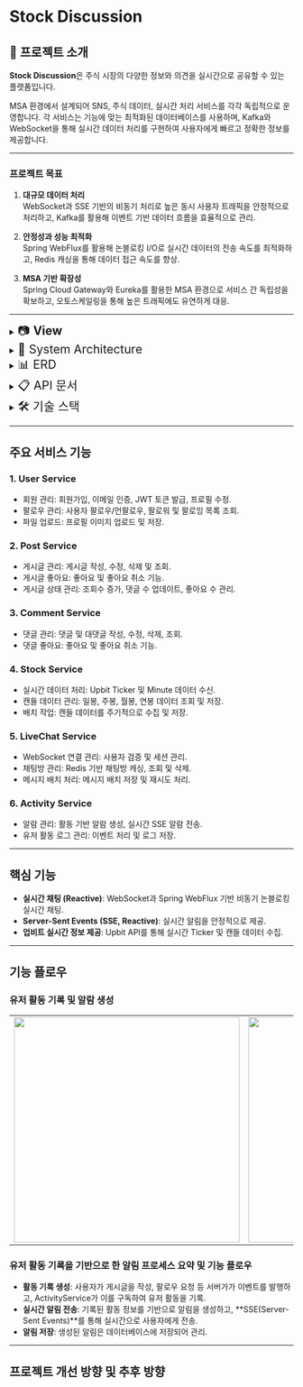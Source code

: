 

# Stock Discussion

## 📕 프로젝트 소개
**Stock Discussion**은 주식 시장의 다양한 정보와 의견을 실시간으로 공유할 수 있는 플랫폼입니다.

MSA 환경에서 설계되어 SNS, 주식 데이터, 실시간 처리 서비스를 각각 독립적으로 운영합니다. 각 서비스는 기능에 맞는 최적화된 데이터베이스를 사용하며, Kafka와 WebSocket을 통해 실시간 데이터 처리를 구현하여 사용자에게 빠르고 정확한 정보를 제공합니다.

---
### 프로젝트 목표

1. **대규모 데이터 처리**  
   WebSocket과 SSE 기반의 비동기 처리로 높은 동시 사용자 트래픽을 안정적으로 처리하고, Kafka를 활용해 이벤트 기반 데이터 흐름을 효율적으로 관리.

2. **안정성과 성능 최적화**  
   Spring WebFlux를 활용해 논블로킹 I/O로 실시간 데이터의 전송 속도를 최적화하고, Redis 캐싱을 통해 데이터 접근 속도를 향상.

3. **MSA 기반 확장성**  
   Spring Cloud Gateway와 Eureka를 활용한 MSA 환경으로 서비스 간 독립성을 확보하고, 오토스케일링을 통해 높은 트래픽에도 유연하게 대응.


---

<details>
  <summary><span style="font-size: 21px;">📷 <b>View</b></span></summary>

  <table>
    <tr>
      <td><img src="https://github.com/user-attachments/assets/bb9917ff-8229-44b9-b37e-e2c3b52f792d" width="400"/></td>
      <td><img src="https://github.com/user-attachments/assets/d7b33490-0d20-4e8f-8a10-18f5843579fa" width="400"/></td>
    </tr>
    <tr>
      <td><img src="https://github.com/user-attachments/assets/c61dbaa0-0409-463e-b120-88e5e9087fac" width="400"/></td>
      <td><img src="https://github.com/user-attachments/assets/9ea67c90-23b3-4146-9b40-9e5017f68ad9" width="400"/></td>
    </tr>
  </table>

</details>



<details>
  <summary><span style="font-size: 21px;">📂 System Architecture</summary>
  <img src="https://github.com/user-attachments/assets/3bff9c68-7667-4606-9f19-f7ebdca59a20" alt="Architecture">
</details>

<details>
  <summary><span style="font-size: 21px;">📊 ERD</summary>
  <img src="https://github.com/user-attachments/assets/4091b794-ef9b-4a23-8ac9-4d10908863e3" alt="ERD">
</details>

<details>
  <summary><span style="font-size: 21px;">📋 API 문서</summary>
  포스트맨으로 작성 예정
</details>

<details>
  <summary><span style="font-size: 21px;">🛠️ 기술 스택</summary>

### **Backend**
Spring Boot, Spring Cloud Gateway, Eureka, OpenFeign, Spring Security, Spring WebFlux, Apache Kafka

### **Database**
MySQL, PostgreSQL, Redis (캐싱)

### **Real-Time Communication**
WebSocket, Server-Sent Events (SSE)

### **External API Integration**
Upbit Open API

### **Monitoring & Testing**
Grafana, InfluxDB, K6, Telegraf

### **Infrastructure**
Docker, Docker Compose

</details>

---


## 주요 서비스 기능

### 1. **User Service**
- 회원 관리: 회원가입, 이메일 인증, JWT 토큰 발급, 프로필 수정.
- 팔로우 관리: 사용자 팔로우/언팔로우, 팔로워 및 팔로잉 목록 조회.
- 파일 업로드: 프로필 이미지 업로드 및 저장.

### 2. **Post Service**
- 게시글 관리: 게시글 작성, 수정, 삭제 및 조회.
- 게시글 좋아요: 좋아요 및 좋아요 취소 기능.
- 게시글 상태 관리: 조회수 증가, 댓글 수 업데이트, 좋아요 수 관리.

### 3. **Comment Service**
- 댓글 관리: 댓글 및 대댓글 작성, 수정, 삭제, 조회.
- 댓글 좋아요: 좋아요 및 좋아요 취소 기능.

### 4. **Stock Service**
- 실시간 데이터 처리: Upbit Ticker 및 Minute 데이터 수신.
- 캔들 데이터 관리: 일봉, 주봉, 월봉, 연봉 데이터 조회 및 저장.
- 배치 작업: 캔들 데이터를 주기적으로 수집 및 저장.

### 5. **LiveChat Service**
- WebSocket 연결 관리: 사용자 검증 및 세션 관리.
- 채팅방 관리: Redis 기반 채팅방 캐싱, 조회 및 삭제.
- 메시지 배치 처리: 메시지 배치 저장 및 재시도 처리.

### 6. **Activity Service**
- 알람 관리: 활동 기반 알람 생성, 실시간 SSE 알람 전송.
- 유저 활동 로그 관리: 이벤트 처리 및 로그 저장.

---

## 핵심 기능

- **실시간 채팅 (Reactive)**: WebSocket과 Spring WebFlux 기반 비동기 논블로킹 실시간 채팅.
- **Server-Sent Events (SSE, Reactive)**: 실시간 알림을 안정적으로 제공.
- **업비트 실시간 정보 제공**: Upbit API를 통해 실시간 Ticker 및 캔들 데이터 수집.

---

## 기능 플로우

### 유저 활동 기록 및 알람 생성

<table>
  <tr>
    <td><img src="https://github.com/user-attachments/assets/9c414731-4b27-44e8-aa22-78ed6b9f998e" width="400"/></td>
    <td><img src="https://github.com/user-attachments/assets/6e831e47-5cd4-42c5-a7d4-31ba5fe8d00a" width="400"/></td>
  </tr>
</table>

### 유저 활동 기록을 기반으로 한 알림 프로세스 요약 및 기능 플로우

- **활동 기록 생성**: 사용자가 게시글을 작성, 팔로우 요청 등  서버가가 이벤트를 발행하고, ActivityService가 이를 구독하여 유저 활동을 기록.
- **실시간 알림 전송**: 기록된 활동 정보를 기반으로 알림을 생성하고, **SSE(Server-Sent Events)**를 통해 실시간으로 사용자에게 전송.
- **알림 저장**: 생성된 알림은 데이터베이스에 저장되어 관리.


---


## 프로젝트 개선 방향 및 추후 방향




